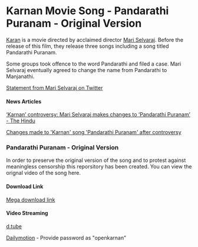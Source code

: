# Karnan Movie Song - Pandarathi Puranam - Original Version

[Karan](https://en.wikipedia.org/wiki/Karnan_(2021_film)) is a movie directed by acclaimed director [Mari Selvaraj](https://en.wikipedia.org/wiki/Mari_Selvaraj). Before the release of this film, they release three songs including a song titled Pandarathi Puranam.

Some groups took offence to the word Pandarathi and filed a case. Mari Selvaraj eventually agreed to change the name from Pandarathi to Manjanathi.

[Statement from Mari Selvaraj on Twitter](https://twitter.com/mari_selvaraj/status/1374963251050516482)

#### News Articles

[‘Karnan’ controversy: Mari Selvaraj makes changes to ‘Pandarathi Puranam’ - The Hindu](https://www.thehindu.com/entertainment/movies/karnan-controversy-mari-selvaraj-makes-changes-to-pandarathi-puranam/article34159206.ece)

[Changes made to 'Karnan' song 'Pandarathi Puranam' after controversy](https://www.thenewsminute.com/article/changes-made-karnan-song-pandarathi-puranam-after-controversy-145910)

### Pandarathi Puranam - Original Version

In order to preserve the original version of the song and to protest against meaningless censorship this reporsitory has been created. You can view the orignal video of the song here.

#### Download Link

[Mega download link](https://mega.nz/file/qlhmCZrR#QqYOHJwYjNc-dQ-D_sE_hQafWwZFF-eAdpStCGrigCs)

#### Video Streaming

[d.tube](https://d.tube/v/devterminalone66/QmRNQBN9ytf4oEjLWo5uVqVCFgUMR8Uq4CXttjk4igLkwd)

[Dailymotion](https://dai.ly/x8085av) - Provide password as "openkarnan"
